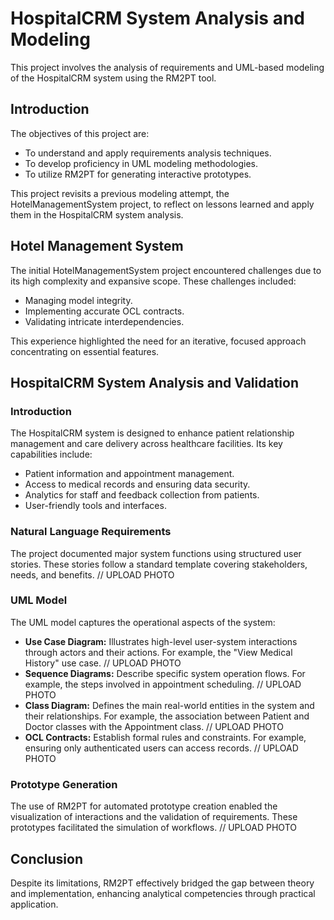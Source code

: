 # HospitalCRM System Analysis and Modeling

This project involves the analysis of requirements and UML-based modeling of the HospitalCRM system using the RM2PT tool.

## Introduction

The objectives of this project are:
- To understand and apply requirements analysis techniques.
- To develop proficiency in UML modeling methodologies.
- To utilize RM2PT for generating interactive prototypes.

This project revisits a previous modeling attempt, the HotelManagementSystem project, to reflect on lessons learned and apply them in the HospitalCRM system analysis.

## Hotel Management System

The initial HotelManagementSystem project encountered challenges due to its high complexity and expansive scope. These challenges included:
- Managing model integrity.
- Implementing accurate OCL contracts.
- Validating intricate interdependencies.

This experience highlighted the need for an iterative, focused approach concentrating on essential features.

## HospitalCRM System Analysis and Validation

### Introduction

The HospitalCRM system is designed to enhance patient relationship management and care delivery across healthcare facilities. Its key capabilities include:
- Patient information and appointment management.
- Access to medical records and ensuring data security.
- Analytics for staff and feedback collection from patients.
- User-friendly tools and interfaces.

### Natural Language Requirements

The project documented major system functions using structured user stories. These stories follow a standard template covering stakeholders, needs, and benefits.
// UPLOAD PHOTO 
### UML Model

The UML model captures the operational aspects of the system:
- **Use Case Diagram:** Illustrates high-level user-system interactions through actors and their actions. For example, the "View Medical History" use case.
  // UPLOAD PHOTO
- **Sequence Diagrams:** Describe specific system operation flows. For example, the steps involved in appointment scheduling.
  // UPLOAD PHOTO
- **Class Diagram:** Defines the main real-world entities in the system and their relationships. For example, the association between Patient and Doctor classes with the Appointment class.
  // UPLOAD PHOTO
- **OCL Contracts:** Establish formal rules and constraints. For example, ensuring only authenticated users can access records.
  // UPLOAD PHOTO

### Prototype Generation


The use of RM2PT for automated prototype creation enabled the visualization of interactions and the validation of requirements. These prototypes facilitated the simulation of workflows.
// UPLOAD PHOTO
## Conclusion

Despite its limitations, RM2PT effectively bridged the gap between theory and implementation, enhancing analytical competencies through practical application.
